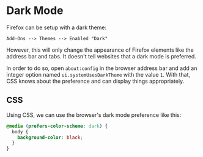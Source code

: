 # Dark Mode

Firefox can be setup with a dark theme:

```
Add-Ons --> Themes --> Enabled "Dark"
```

However, this will only change the appearance of Firefox elements like the address bar and tabs. It doesn't tell websites that a dark mode is preferred.

In order to do so, open `about:config` in the browser address bar and add an integer option named `ui.systemUsesDarkTheme` with the value `1`. With that, CSS knows about the preference and can display things appropriately.

## CSS

Using CSS, we can use the browser's dark mode preference like this:

```css
@media (prefers-color-scheme: dark) {
  body {
    background-color: black;
  }
}
```
